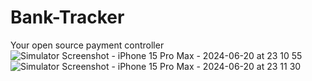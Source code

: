 # Bank-Tracker
Your open source payment controller
![Simulator Screenshot - iPhone 15 Pro Max - 2024-06-20 at 23 10 55](https://github.com/altayeng/Bank-Tracker/assets/53935759/471e860c-0b30-4857-8501-43491f48cf9e)
![Simulator Screenshot - iPhone 15 Pro Max - 2024-06-20 at 23 11 30](https://github.com/altayeng/Bank-Tracker/assets/53935759/15f7c40f-0e3b-482d-ba12-9f3b7ac23329)
